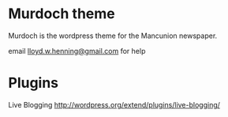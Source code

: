 Murdoch theme
=============

Murdoch is the wordpress theme for the Mancunion newspaper.

email lloyd.w.henning@gmail.com for help

Plugins
=======
Live Blogging
http://wordpress.org/extend/plugins/live-blogging/

